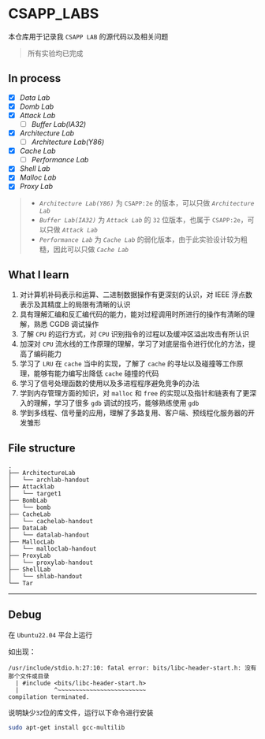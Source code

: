 # CSAPP_LABS

本仓库用于记录我 `CSAPP LAB` 的源代码以及相关问题

> 所有实验均已完成

## In process

* [x] *Data Lab*
* [x] *Domb Lab*
* [x] *Attack Lab*
  * [ ] *Buffer Lab(IA32)*
* [x] *Architecture Lab*
  * [ ] *Architecture Lab(Y86)*
* [x] *Cache Lab*
  * [ ] *Performance Lab*
* [x] *Shell Lab*
* [x] *Malloc Lab*
* [x] *Proxy Lab*

> * *`Architecture Lab(Y86)`* 为 `CSAPP:2e` 的版本，可以只做 *`Architecture Lab`*
> * *`Buffer Lab(IA32)`* 为 *`Attack Lab`* 的 `32` 位版本，也属于 `CSAPP:2e`，可以只做 *`Attack Lab`*
> * *`Performance Lab`* 为 *`Cache Lab`* 的弱化版本，由于此实验设计较为粗糙，因此可以只做 *`Cache Lab`*

## What I learn

1. 对计算机补码表示和运算、二进制数据操作有更深刻的认识，对 IEEE 浮点数表示及其精度上的局限有清晰的认识
2. 具有理解汇编和反汇编代码的能力，能对过程调用时所进行的操作有清晰的理解，熟悉 CGDB 调试操作
3. 了解 `CPU` 的运行方式，对 `CPU` 识别指令的过程以及缓冲区溢出攻击有所认识
4. 加深对 `CPU` 流水线的工作原理的理解，学习了对底层指令进行优化的方法，提高了编码能力
5. 学习了 `LRU` 在 `cache` 当中的实现，了解了 `cache` 的寻址以及碰撞等工作原理，能够有能力编写出降低 `cache` 碰撞的代码
6. 学习了信号处理函数的使用以及多进程程序避免竞争的办法
7. 学到内存管理方面的知识，对 `malloc` 和 `free` 的实现以及指针和链表有了更深入的理解，学习了很多 `gdb` 调试的技巧，能够熟练使用 `gdb`
8. 学到多线程、信号量的应用，理解了多路复用、客户端、预线程化服务器的开发雏形

## File structure

```
.
├── ArchitectureLab
│   └── archlab-handout
├── Attacklab
│   └── target1
├── BombLab
│   └── bomb
├── CacheLab
│   └── cachelab-handout
├── DataLab
│   └── datalab-handout
├── MallocLab
│   └── malloclab-handout
├── ProxyLab
│   └── proxylab-handout
├── ShellLab
│   └── shlab-handout
└── Tar
```

---

## Debug

在 `Ubuntu22.04` 平台上运行

如出现：

    /usr/include/stdio.h:27:10: fatal error: bits/libc-header-start.h: 没有那个文件或目录
      | #include <bits/libc-header-start.h>
      |          ^~~~~~~~~~~~~~~~~~~~~~~~~~
    compilation terminated.

说明缺少`32`位的库文件，运行以下命令进行安装

```bash
sudo apt-get install gcc-multilib
```
